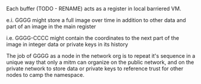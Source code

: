 Each buffer (TODO - RENAME) acts as a register in local barriered VM. 

e.i. GGGG might store a full image over time in addition to other data and part of an image in the main register

i.e. GGGG-CCCC might contain the coordinates to the next part of the image in integer data or private keys in its history

The job of GGGG as a node in the network org is to repeat it's sequence in a unique way that only a mitm can organize on the public network,
and on the private network to store data or private keys to reference trust for other nodes to camp the namespace.
